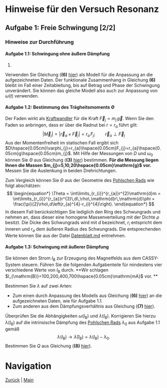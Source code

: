 # Hinweise für den Versuch Resonanz

## Aufgabe 1: Freie Schwingung [2/2]

###  Hinweise zur Durchführung

#### Aufgabe 1.1: Schwingung ohne äußere Dämpfung

1. 

Verwenden Sie Gleichung (**(6)** [hier](https://gitlab.kit.edu/kit/etp-lehre/p1-praktikum/students/-/tree/main/Resonanz/doc/Hinweise-Aufgabe-1.md)) als Modell für die Anpassung an die aufgezeichneten Daten. Der funktionale Zusammenhang in Gleichung **(6)** bleibt im Fall einer Zeitableitung, bis auf Betrag und Phase der Schwingung unverändert. Sie können das gleiche Modell also auch zur Anpassung von $\omega(t)$ verwenden.

#### Aufgabe 1.2: Bestimmung des Trägheitsmoments $\Theta$

Der Faden wirkt als [Kraftwandler](https://de.wikipedia.org/wiki/Kraftwandler) für die Kraft $\vec{F}_{j}=m_{j}\,\vec{g}$. Wenn Sie den Faden so anbringen, dass er über die Radnut bei $r=r_{a}$ führt gilt: 
$$
\begin{equation*}
\left|\vec{M}_{j}\right|=\left|\vec{r}_{a}\times\vec{F}_{j}\right| = r_{a}\,F_{j}; \qquad \vec{r}_{a}\perp\vec{F}_{j}
\end{equation*}
$$
Aus der Momentenfreiheit im statischen Fall ergibt sich $D\hspace{0.05cm}\varphi_{j}=r_{a}\hspace{0.05cm}F_{j}=r_{a}\hspace{0.05cm}g\hspace{0.05cm}m_{j}$.  Mit Hilfe der Messungen von $D$ und $\omega_{0}$ können Sie $\Theta$ aus Gleichung (**(3)** [hier](https://gitlab.kit.edu/kit/etp-lehre/p1-praktikum/students/-/tree/main/Resonanz/doc/Hinweise-Aufgabe-1.md)) bestimmen. **Für die Messung liegen Ihnen die Massen $m_{j}=5,10,20\hspace{0.05cm}\mathrm{g}$ vor.** Messen Sie die Auslenkung in beiden Drehrichtungen.

Zum Vergleich können Sie $\Theta$ aus der Geometrie des [Pohlschen Rads](https://de.wikipedia.org/wiki/Pohlsches_Rad) wie folgt abschätzen:
$$
\begin{equation*}
\Theta = \int\limits_{r_{i}}^{r_{a}}r^{2}\mathrm{d}m = \int\limits_{r_{i}}^{r_{a}}r^{3}\,d\,\rho\,\mathrm{d}r\,\mathrm{d}\phi = \frac{\pi}{2}\rho\,d\left(r_{a}^{4}-r_{i}^{4}\right).
\end{equation*}
$$
In diesem Fall berücksichtigen Sie lediglich den Ring des Schwungrads und nehmen an, dass dieser eine homogene Massenverteilung mit der Dichte $\rho$ besitzt. Die Dicke des Schwungrads wird mit $d$ bezeichnet, $r_{i}$ entspricht dem inneren und $r_{a}$ dem äußeren Radius des Schwungrads. Die entsprechenden Werte können Sie aus der Datei [Datenblatt.md](https://gitlab.kit.edu/kit/etp-lehre/p1-praktikum/students/-/tree/main/Resonanz/Datenblatt.md) entnehmen.

#### Aufgabe 1.3: Schwingung mit äußerer Dämpfung

Sie können den Strom $I_{\mathrm{B}}$ zur Erzeugung des Magnetfelds aus dem CASSY-System steuern. Führen Sie die folgenden Aufgabenteile für mindestens vier verschiedene Werte von $I_{\mathrm{B}}$ durch. **Wir schlagen $I_{\mathrm{B}}=100,200,400,700\hspace{0.05cm}\mathrm{mA}$ vor. **

Bestimmen Sie $\lambda$ auf zwei Arten: 

- Zum einen durch Anpassung des Modells aus Gleichung (**(6)** [hier](https://gitlab.kit.edu/kit/etp-lehre/p1-praktikum/students/-/tree/main/Resonanz/doc/Hinweise-Aufgabe-1.md)) an die aufgezeichneten Daten, wie für Aufgabe 1.1. 
- Zum anderen aus dem Dämpfungsverhältnis aus Gleichung (**(7)** [hier](https://gitlab.kit.edu/kit/etp-lehre/p1-praktikum/students/-/tree/main/Resonanz/doc/Hinweise-Aufgabe-1.md)). 

Überprüfen Sie die Abhängigkeiten $\omega(I_{\mathrm{B}})$ und $\lambda(I_{\mathrm{B}})$. Korrigieren Sie hierzu $\lambda(I_{\mathrm{B}})$ auf die intrinsische Dämpfung des [Pohlschen Rads](https://de.wikipedia.org/wiki/Pohlsches_Rad) $\lambda_{0}$ aus Aufgabe 1.1 gemäß
$$
\begin{equation*}
\lambda(I_{\mathrm{B}}) \to \hat{\lambda}(I_{\mathrm{B}}) = \lambda(I_{\mathrm{B}})-\lambda_{0}.
\end{equation*}
$$
Bestimmen Sie $Q$ aus Gleichung (**(8)** [hier](https://gitlab.kit.edu/kit/etp-lehre/p1-praktikum/students/-/tree/main/Resonanz/doc/Hinweise-Aufgabe-1.md)).

# Navigation

[Zurück](https://gitlab.kit.edu/kit/etp-lehre/p1-praktikum/students/-/blob/main/Resonanz/doc/Hinweise-Aufgabe-1.md) | [Main](https://gitlab.kit.edu/kit/etp-lehre/p1-praktikum/students/-/tree/main/Resonanz)

